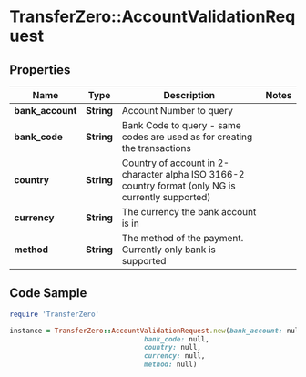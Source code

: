 # TransferZero::AccountValidationRequest

## Properties

Name | Type | Description | Notes
------------ | ------------- | ------------- | -------------
**bank_account** | **String** | Account Number to query | 
**bank_code** | **String** | Bank Code to query - same codes are used as for creating the transactions | 
**country** | **String** | Country of account in 2-character alpha ISO 3166-2 country format (only NG is currently supported) | 
**currency** | **String** | The currency the bank account is in | 
**method** | **String** | The method of the payment. Currently only bank is supported | 

## Code Sample

```ruby
require 'TransferZero'

instance = TransferZero::AccountValidationRequest.new(bank_account: null,
                                 bank_code: null,
                                 country: null,
                                 currency: null,
                                 method: null)
```


